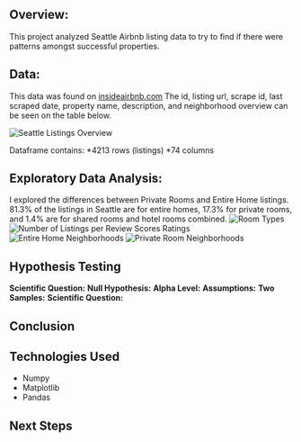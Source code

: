 ## Overview:
This project analyzed Seattle Airbnb listing data to try to find if there were patterns amongst successful properties. 

## Data:
This data was found on [insideairbnb.com](http://insideairbnb.com/get-the-data.html)
The id, listing url, scrape id, last scraped date, property name, description, and neighborhood overview can be seen on the table below. 

![Seattle Listings Overview](https://user-images.githubusercontent.com/79812486/121740651-407f3500-cab2-11eb-88b4-43bc570f10ed.png)

Dataframe contains:
*4213 rows (listings)
*74 columns

## Exploratory Data Analysis:
I explored the differences between Private Rooms and Entire Home listings. 81.3% of the listings in Seattle are for entire homes, 17.3% for private rooms, and 1.4% are for shared rooms and hotel rooms combined. 
![Room Types](https://user-images.githubusercontent.com/79812486/121745513-3e6ca480-cab9-11eb-8f32-f60e0fb367b4.png)
![Number of Listings per Review Scores Ratings](https://user-images.githubusercontent.com/79812486/121745526-44628580-cab9-11eb-893c-7b4ff1b859ba.png)
![Entire Home Neighborhoods](https://user-images.githubusercontent.com/79812486/121745537-47f60c80-cab9-11eb-926a-6712525892b4.png)
![Private Room Neighborhoods](https://user-images.githubusercontent.com/79812486/121745543-49bfd000-cab9-11eb-843d-94c12ae6be4a.png)



## Hypothesis Testing
**Scientific Question:**
**Null Hypothesis:**
**Alpha Level:**
**Assumptions:**
**Two Samples:**
**Scientific Question:**

## Conclusion

## Technologies Used
* Numpy
* Matplotlib
* Pandas

## Next Steps
